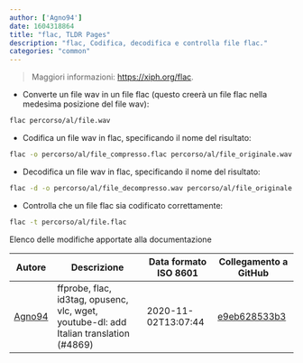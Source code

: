 ```yaml
---
author: ['Agno94']
date: 1604318864
title: "flac, TLDR Pages"
description: "flac, Codifica, decodifica e controlla file flac."
categories: "common"
---
```

> Maggiori informazioni: <https://xiph.org/flac>.

- Converte un file wav in un file flac (questo creerà un file flac nella medesima posizione del file wav):

```bash
flac percorso/al/file.wav
```

- Codifica un file wav in flac, specificando il nome del risultato:

```bash
flac -o percorso/al/file_compresso.flac percorso/al/file_originale.wav
```

- Decodifica un file wav in flac, specificando il nome del risultato:

```bash
flac -d -o percorso/al/file_decompresso.wav percorso/al/file_originale.flac
```

- Controlla che un file flac sia codificato correttamente:

```bash
flac -t percorso/al/file.flac
```
Elenco delle modifiche apportate alla documentazione


Autore | Descrizione | Data formato ISO 8601 | Collegamento a GitHub
------|-----|-----|-----
[Agno94](mailto:agnophi@gmail.com) | ffprobe, flac, id3tag, opusenc, vlc, wget, youtube-dl: add Italian translation (#4869) | 2020-11-02T13:07:44 | [e9eb628533b3](https://github.com/tldr-pages/tldr/commit/e9eb628533b31c09c5951ffa57f4194be88d8f63)

